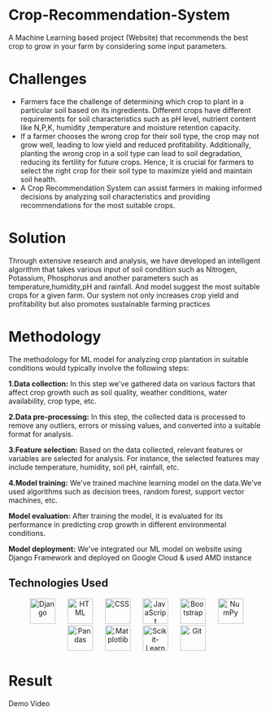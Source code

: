 # Crop-Recommendation-System
A Machine Learning based project (Website) that recommends the best crop to grow in your farm by considering some input parameters.


# Challenges

- Farmers face the challenge of determining which crop to plant in a particular soil based on its ingredients. Different crops have different requirements for soil characteristics such as pH level, nutrient content like N,P,K, humidity ,temperature and moisture retention capacity. 
- If a farmer chooses the wrong crop for their soil type, the crop may not grow well, leading to low yield and reduced profitability. Additionally, planting the wrong crop in a soil type can lead to soil degradation, reducing its fertility for future crops. Hence, it is crucial for farmers to select the right crop for their soil type to maximize yield and maintain soil health. 
- A Crop Recommendation System can assist farmers in making informed decisions by analyzing soil characteristics and providing recommendations for the most suitable crops.

# Solution

Through extensive research and analysis, we have developed an intelligent algorithm that takes various input of soil condition such as Nitrogen, Potassium, Phosphorus and another parameters such as temperature,humidity,pH and rainfall. And model suggest the most suitable crops for a given farm. Our system not only increases crop yield and profitability but also promotes sustainable farming practices

# Methodology
The methodology for   ML model for analyzing crop plantation in suitable conditions would typically involve the following steps:

**1.Data collection:** In this step we've gathered data on various factors that affect crop growth such as soil quality, weather conditions, water availability, crop type, etc.

**2.Data pre-processing:** In this step, the collected data is processed to remove any outliers, errors or missing values, and converted into a suitable format for analysis.

**3.Feature selection:** Based on the data collected, relevant features or variables are selected for analysis. For instance, the selected features may include temperature, humidity, soil pH, rainfall, etc.

**4.Model training:** We've trained machine learning model  on the data.We've used  algorithms  such as decision trees, random forest, support vector machines, etc.


**Model evaluation:** After training the model, it is evaluated for its performance in predicting crop growth in different environmental conditions.

**Model deployment:** We've integrated our ML model  on website using Django Framework and deployed on Google Cloud & used AMD instance


## Technologies Used
<p align="center">
  <img src="https://www.djangoproject.com/m/img/logos/django-logo-positive.png" alt="Django" height="50" hspace="10"/>
  <img src="https://upload.wikimedia.org/wikipedia/commons/6/61/HTML5_logo_and_wordmark.svg" alt="HTML" height="50" hspace="10"/>
  <img src="https://upload.wikimedia.org/wikipedia/commons/3/3d/CSS.3.svg" alt="CSS" height="50" hspace="10"/>
  <img src="https://upload.wikimedia.org/wikipedia/commons/6/6a/JavaScript-logo.png" alt="JavaScript" height="50" hspace="10"/>
  <img src="https://upload.wikimedia.org/wikipedia/commons/thumb/b/b2/Bootstrap_logo.svg/2560px-Bootstrap_logo.svg.png" alt="Bootstrap" height="50" hspace="10"/>
  <img src="[https://numpy.org/images/logos/numpy.svg](https://raw.githubusercontent.com/numpy/numpy/7e7f4adab814b223f7f917369a72757cd28b10cb/branding/icons/numpylogo.svg)" alt="NumPy" height="50" hspace="10"/>  <br/>
  <img src="https://pandas.pydata.org/static/img/pandas.svg" alt="Pandas" height="50" hspace="10"/>
  <img src="https://matplotlib.org/stable/_static/logo2_compressed.svg" alt="Matplotlib" height="50" hspace="10"/>
  <img src="https://scikit-learn.org/stable/_static/scikit-learn-logo-small.png" alt="Scikit-Learn" height="50" hspace="10"/>
    <img src="[https://scikit-learn.org/stable/_static/scikit-learn-logo-small.png](https://raw.githubusercontent.com/github/explore/80688e429a7d4ef2fca1e82350fe8e3517d3494d/topics/git/git.png)" alt="Git" height="50" hspace="10"/>
  
</p>






# Result 
Demo Video



